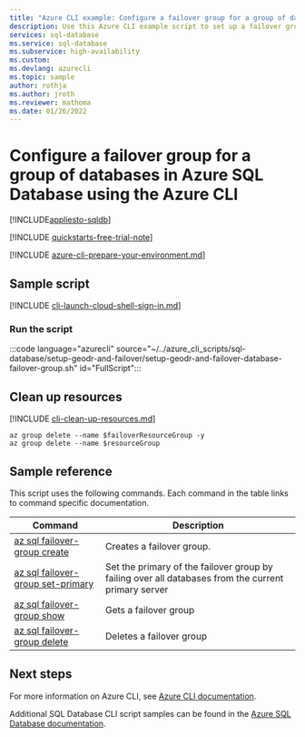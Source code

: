 ```yaml
---
title: "Azure CLI example: Configure a failover group for a group of databases in Azure SQL Database"
description: Use this Azure CLI example script to set up a failover group for a set of databases in Azure SQL Database and fail it over.
services: sql-database
ms.service: sql-database
ms.subservice: high-availability
ms.custom: 
ms.devlang: azurecli
ms.topic: sample
author: rothja
ms.author: jroth
ms.reviewer: mathoma
ms.date: 01/26/2022 
---
```


# Configure a failover group for a group of databases in Azure SQL Database using the Azure CLI

[!INCLUDE[appliesto-sqldb](../../includes/appliesto-sqldb.md)]

[!INCLUDE [quickstarts-free-trial-note](../../includes/quickstarts-free-trial-note.md)]

[!INCLUDE [azure-cli-prepare-your-environment.md](../../includes/azure-cli-prepare-your-environment.md)]

## Sample script

[!INCLUDE [cli-launch-cloud-shell-sign-in.md](../../includes/cli-launch-cloud-shell-sign-in.md)]

### Run the script

:::code language="azurecli" source="~/../azure_cli_scripts/sql-database/setup-geodr-and-failover/setup-geodr-and-failover-database-failover-group.sh" id="FullScript":::

## Clean up resources

[!INCLUDE [cli-clean-up-resources.md](../../includes/cli-clean-up-resources.md)]

```azurecli
az group delete --name $failoverResourceGroup -y
az group delete --name $resourceGroup
```

## Sample reference

This script uses the following commands. Each command in the table links to command specific documentation.

| Command | Description |
|---|---|
| [az sql failover-group create](/cli/azure/sql/failover-group#az-sql-failover-group-create) | Creates a failover group. |
| [az sql failover-group set-primary](/cli/azure/sql/failover-group#az-sql-failover-group-set-primary) | Set the primary of the failover group by failing over all databases from the current primary server |
| [az sql failover-group show](/cli/azure/sql/failover-group) | Gets a failover group |
| [az sql failover-group delete](/cli/azure/sql/failover-group) | Deletes a failover group |

## Next steps

For more information on Azure CLI, see [Azure CLI documentation](/cli/azure).

Additional SQL Database CLI script samples can be found in the [Azure SQL Database documentation](../../../azure-sql/database/az-cli-script-samples-content-guide.md).

